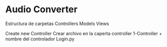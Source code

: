 # Audio Converter

Estructura de carpetas
Controllers
Models
Views

Create new Controller
Crear archivo en la caperta controller
1-Controller + nombre del controlador Login.py


